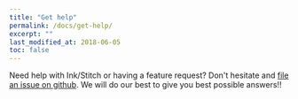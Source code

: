 ```yaml
---
title: "Get help"
permalink: /docs/get-help/
excerpt: ""
last_modified_at: 2018-06-05
toc: false
---
```


Need help with Ink/Stitch or having a feature request?
Don't hesitate and [file an issue on github](https://github.com/lexelby/inkstitch/issues).
We will do our best to give you best possible answers!!
